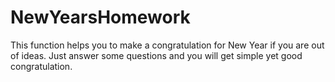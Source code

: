 # NewYearsHomework
This function helps you to make a congratulation for New Year if you are out of ideas. Just answer some questions and you will get simple yet good congratulation.
